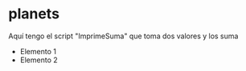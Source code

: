 # planets
Aquí tengo el script "ImprimeSuma" que toma dos valores y los suma
- Elemento 1
- Elemento 2
